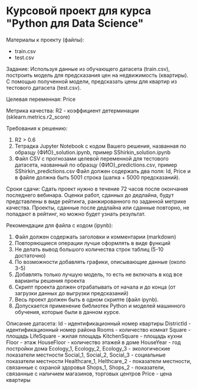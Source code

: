 # Курсовой проект для курса "Python для Data Science"

Материалы к проекту (файлы):
- train.csv
- test.csv

Задание:
Используя данные из обучающего датасета (train.csv), построить модель для предсказания цен на недвижимость (квартиры).
С помощью полученной модели, предсказать цены для квартир из тестового датасета (test.csv).

Целевая переменная:
Price

Метрика качества:
R2 - коэффициент детерминации (sklearn.metrics.r2_score)

Требования к решению:
1. R2 > 0.6
2. Тетрадка Jupyter Notebook с кодом Вашего решения, названная по образцу {ФИО}_solution.ipynb, пример SShirkin_solution.ipynb
3. Файл CSV с прогнозами целевой переменной для тестового датасета, названный по образцу {ФИО}_predictions.csv, пример SShirkin_predictions.csv 
Файл должен содержать два поля: Id, Price и в файле должна быть 5001 строка (шапка + 5000 предсказаний).

Сроки сдачи:
Cдать проект нужно в течение 72 часов после окончания последнего вебинара. Оценки работ, сданных до дедлайна, будут представлены в виде рейтинга, ранжированного по заданной метрике качества. Проекты, сданные после дедлайна или сданные повторно, не попадают в рейтинг, но можно будет узнать результат.

Рекомендации для файла с кодом (ipynb):
1. Файл должен содержать заголовки и комментарии (markdown)
2. Повторяющиеся операции лучше оформлять в виде функций
3. Не делать вывод большого количества строк таблиц (5-10 достаточно)
4. По возможности добавлять графики, описывающие данные (около 3-5)
5. Добавлять только лучшую модель, то есть не включать в код все варианты решения проекта
6. Скрипт проекта должен отрабатывать от начала и до конца (от загрузки данных до выгрузки предсказаний)
7. Весь проект должен быть в одном скрипте (файл ipynb).
8. Допускается применение библиотек Python и моделей машинного обучения,
которые были в данном курсе.

Описание датасета:
Id - идентификационный номер квартиры
DistrictId - идентификационный номер района
Rooms - количество комнат
Square - площадь
LifeSquare - жилая площадь
KitchenSquare - площадь кухни
Floor - этаж
HouseFloor - количество этажей в доме
HouseYear - год постройки дома
Ecology_1, Ecology_2, Ecology_3 - экологические показатели местности
Social_1, Social_2, Social_3 - социальные показатели местности
Healthcare_1, Helthcare_2 - показатели местности, связанные с охраной здоровья
Shops_1, Shops_2 - показатели, связанные с наличием магазинов, торговых центров
Price - цена квартиры
